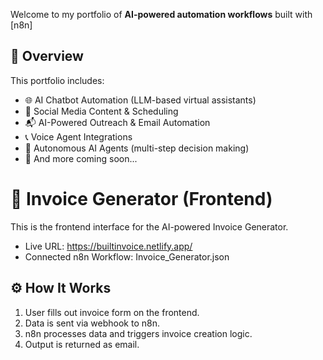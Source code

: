 Welcome to my portfolio of **AI-powered automation workflows** built with [n8n]

## 📌 Overview

This portfolio includes:

- 🌐 AI Chatbot Automation (LLM-based virtual assistants)
- 📣 Social Media Content & Scheduling
- 📬 AI-Powered Outreach & Email Automation
- 📞 Voice Agent Integrations
- 🧠 Autonomous AI Agents (multi-step decision making)
- 🚀 And more coming soon...


# 🧾 Invoice Generator (Frontend)

This is the frontend interface for the AI-powered Invoice Generator.

- Live URL: https://builtinvoice.netlify.app/
- Connected n8n Workflow: Invoice_Generator.json

## ⚙️ How It Works

1. User fills out invoice form on the frontend.
2. Data is sent via webhook to n8n.
3. n8n processes data and triggers invoice creation logic.
4. Output is returned as email.



